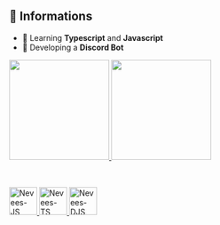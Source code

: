 ## 🍂 Informations
- 📕 Learning **Typescript** and **Javascript**
- 🤖 Developing a **Discord Bot**

<div>
<a href="https://www.github.com/neveesx">
<img height="180em" src="https://github-readme-stats.vercel.app/api?username=neveesx&show_icons=true&theme=dark"/>
<img height="180em" src="https://github-readme-stats.vercel.app/api/top-langs/?username=neveesx&langs_count=8&layout=compact&theme=dark"/>
</div>

##
<div style="display: inline_block"><br>
<a href="https://www.github.com/neveesx">
<img height="50" width="50" alt="Nevees-JS" src="https://cdn.jsdelivr.net/gh/devicons/devicon/icons/javascript/javascript-original.svg" />
<img height="50" width="50" alt="Nevees-TS" src="https://cdn.jsdelivr.net/gh/devicons/devicon/icons/typescript/typescript-original.svg" />
<img height="50" width="50" alt="Nevees-DJS" src="https://cdn.jsdelivr.net/gh/devicons/devicon/icons/discordjs/discordjs-plain.svg" />      
</div>
